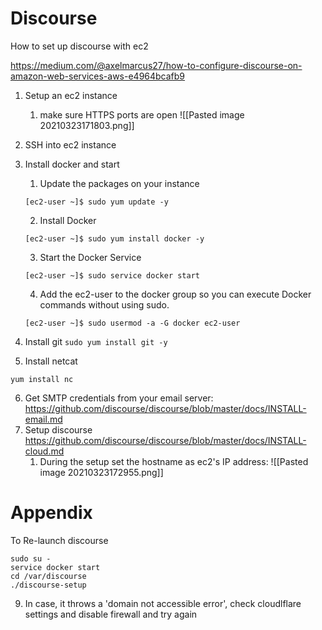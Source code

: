 # Discourse


How to set up discourse with ec2 

https://medium.com/@axelmarcus27/how-to-configure-discourse-on-amazon-web-services-aws-e4964bcafb9


1. Setup an ec2 instance
	1. make sure HTTPS ports are open ![[Pasted image 20210323171803.png]]
2. SSH into ec2 instance
3. Install docker and start
	1.  Update the packages on your instance
    
    `[ec2-user ~]$ sudo yum update -y`
    
	2.  Install Docker
    
    `[ec2-user ~]$ sudo yum install docker -y`
    
	3.  Start the Docker Service
    
    `[ec2-user ~]$ sudo service docker start`
    
	4.  Add the ec2-user to the docker group so you can execute Docker commands without using sudo.
    
    `[ec2-user ~]$ sudo usermod -a -G docker ec2-user`
4. Install git
	`sudo yum install git -y`

5. Install netcat
```
yum install nc
```
	
6. Get SMTP credentials from your email server: 
	https://github.com/discourse/discourse/blob/master/docs/INSTALL-email.md
7. Setup discourse https://github.com/discourse/discourse/blob/master/docs/INSTALL-cloud.md
	1. During the setup set the hostname as ec2's IP address: ![[Pasted image 20210323172955.png]]

# Appendix
To Re-launch discourse

```
sudo su -
service docker start
cd /var/discourse
./discourse-setup
```

9.  In case, it throws a 'domain not accessible error', check cloudlflare settings and disable firewall and try again